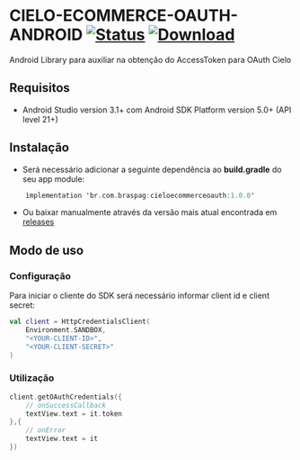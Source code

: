 # CIELO-ECOMMERCE-OAUTH-ANDROID [![Status](https://travis-ci.com/DeveloperCielo/cielo-ecommerce-oauth-android.svg?branch=master)](https://travis-ci.com/DeveloperCielo/cielo-ecommerce-oauth-android) [![Download](https://api.bintray.com/packages/braspag/cieloecommerceoauth/cieloecommerceoauth/images/download.svg?version=1.0.0) ](https://bintray.com/braspag/cieloecommerceoauth/cieloecommerceoauth/1.0.0/link)

Android Library para auxiliar na obtenção do AccessToken para OAuth Cielo

## Requisitos

- Android Studio version 3.1+ com Android SDK Platform version 5.0+ (API level 21+)

## Instalação

- Será necessário adicionar a seguinte dependência ao **build.gradle** do seu app module:

```kotlin
    ìmplementation 'br.com.braspag:cieloecommerceoauth:1.0.0'
```

- Ou baixar manualmente através da versão mais atual encontrada em [releases](https://github.com/DeveloperCielo/cielo-ecommerce-oauth-android/releases)

## Modo de uso

### Configuração

Para iniciar o cliente do SDK será necessário informar client id e client secret:

```kotlin
val client = HttpCredentialsClient(
    Environment.SANDBOX,
    "<YOUR-CLIENT-ID>",
    "<YOUR-CLIENT-SECRET>"
)
```

### Utilização

```kotlin
client.getOAuthCredentials({
    // onSuccessCallback
    textView.text = it.token
},{
    // onError
    textView.text = it
})
```

